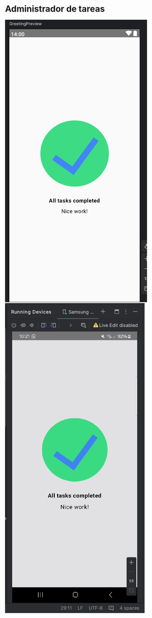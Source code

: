 # Administrador de tareas

![vista previa](Captura%20de%20pantalla%202024-08-29%20222619.png)
![Vista de ejecucion](Captura%20de%20pantalla%202024-08-29%20222150.png)